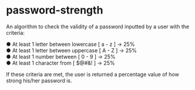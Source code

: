 # password-strength

An algorithm to check the validity of a password inputted by a user with the criteria:

● At least 1 letter between lowercase [ a - z ] -> 25%\
● At least 1 letter between uppercase [ A - Z ] -> 25%\
● At least 1 number between [ 0 - 9 ] -> 25%\
● At least 1 character from [ $@#&! ] -> 25%

If these criteria are met, the user is returned a percentage value of how strong his/her
password is.